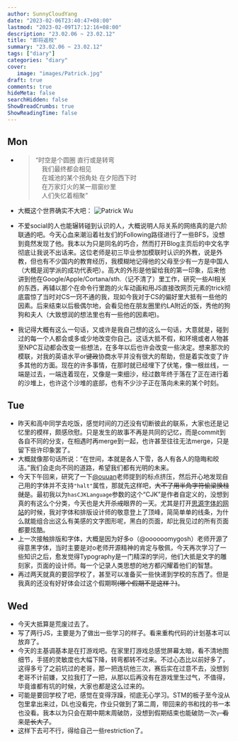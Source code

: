 ```yaml
---
author: SunnyCloudYang
date: "2023-02-06T23:40:47+08:00"
lastmod: "2023-02-09T17:12:16+08:00"
description: "23.02.06 ~ 23.02.12"
title: "即将返校"
summary: "23.02.06 ~ 23.02.12"
tags: ["diary"]
categories: "diary"
cover: 
   image: "images/Patrick.jpg"
draft: true
comments: true
hideMeta: false
searchHidden: false
ShowBreadCrumbs: true
ShowReadingTime: false
---
```


## Mon

- >“时空是个圆圈 直行或是转弯  
  &emsp;我们最终都会相见  
  &emsp;在城池的某个拐角处 在夕阳西下时  
  &emsp;在万家灯火的某一扇窗纱里  
  &emsp;人们失忆着相聚”

- 大概这个世界确实不大吧： ![Patrick Wu](/images/Patrick.jpg#center)
- 不爱social的人也能辗转碰到认识的人，大概说明人际关系的网络真的是六阶联通的吧。今天心血来潮沿着社友们的Following路径进行了一些BFS，没想到竟然发现了他。我本以为只是同名的巧合，然而打开Blog主页后的中文名字彻底让我说不出话来。这位老师是初三毕业参加模联时认识的外教，说是外教，但也有不少国内的教育经历，我模糊地记得他的父母至少有一方是中国人（大概是润学派的成功代表吧<span class="punc-compress">）</span>。高大的外形是他留给我的第一印象，后来他讲到他在Google/Apple/Cortana/sth.（记不清了）里工作，研究一些AI相关的东西，再辅以那个在命令行里跑的火车动画和用JS直接改网页元素的trick彻底震惊了当时对CS一窍不通的我，现如今我对于CS的偏好里大抵有一些他的因素。后来结束以后极偶尔地，会看见他在朋友圈里约LA附近的饭，秀他的狗狗和夫人（大致想润的想法里也有一些他的因素吧)。
- 我记得大概有这么一句话，又或许是我自己想的这么一句话，大意就是，碰到过的每一个人都会或多或少地改变你自己。这话大抵不假，和环境或者人物甚至NPC互动都会改变一些想法，在多年以后也许会改变一些决定。想来那次的模联，对我的英语水平or<del>键政</del>协商水平并没有很大的帮助，但是着实改变了许多其他的方面。现在的许多事情，在那时就已经埋下了伏笔，像一根丝线，一端是过去，一端连着现在，又像是一束细沙，经过数年终于落在了正在进行着的沙堆上，也许这个沙堆的底部，也有不少沙子正在落向未来的某个时刻。

## Tue

- 昨天和高中同学去吃饭，感觉时间的刀还没有切断彼此的联系，大家也还是记忆里的模样，颇感欣慰。只是发生的故事不再是共同的记忆，而是commit到各自不同的分支，在相遇时再merge到一起，也许甚至往往无法merge，只是留下些许印象罢了。
- 大概就像那句话所说：“在世间，本就是各人下雪，各人有各人的隐晦和皎洁。”我们会走向不同的道路，希望我们都有光明的未来。
- 今天下午回来，研究了一下[@ouuan](https://ouuan.moe/)老师提到的标点挤压，然后开心地发现自己用的字体并不支持`"halt"`属性，那就先这样吧，<del>大不了用半角字符偷梁换柱就是</del>。最初我以为`hasCJKLanguage`参数的这个“CJK”是作者自定义的，没想到真的有这么个分类，今天也是大开<del>杀戒</del>眼界的一天。尤其是打开[思源字体的网站](https://source.typekit.com/source-han-serif/cn/)的时候，我对字体和排版设计师的敬意登上了顶峰，简简单单的线条，为什么就能组合出这么有美感的文字图形呢，黑白的页面，却比我见过的所有页面都要炫酷。
- 上一次接触排版和字体，大概是因为好多o（@oooooomygosh）老师开源了得意黑字体，当时主要是对o老师开源精神的肯定与敬佩，今天再次学习了一些知识之后，愈发觉得Typography是一门精深的学问，他们大抵是文字的雕刻家，页面的设计师。每一个记录人类思想的地方都闪耀着他们的智慧。
- 再过两天就真的要回学校了，甚至可以准备买一些快递到学校的东西了。但是我真的还没有好好体会过这个假期啊<del>(哪个假期不是这样？)</del>。

## Wed

- 今天大抵算是荒废过去了。
- 写了两行JS，主要是为了做出一些学习的样子。看来重构代码的计划基本可以放弃了。
- 今天的主基调基本是在打游戏吧。在家里打游戏总感觉屏幕太暗，看不清地图细节，手搓的灵敏度也大幅下降，转弯都转不过来。不过心态比以前好多了，这得多亏了之前坑过的老哥，那一把连坑他三次，赛后实在过意不去，没想到老哥不计前嫌，又拉我打了一把，从那以后再没有在游戏里生过气，不值得，毕竟谁都有坑的时候，大家也都是这么过来的。
- 可能是要回学校了吧，感觉在变得浮躁，彻底无心学习。STM的板子至今没从包里拿出来过，DL也没看完，作业只做到了第二周，带回来的书和找的书一本也没看。我本以为只会在期中期末周破防，没想到假期结束也能破防一次<del>，看来是长大了</del>。
- 这样下去可不行，得给自己一些restriction了。
